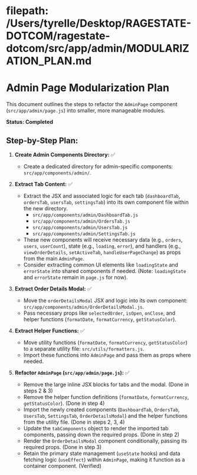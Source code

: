 # filepath: /Users/tyrelle/Desktop/RAGESTATE-DOTCOM/ragestate-dotcom/src/app/admin/MODULARIZATION_PLAN.md

# Admin Page Modularization Plan

This document outlines the steps to refactor the `AdminPage` component (`src/app/admin/page.js`) into smaller, more manageable modules.

**Status: Completed**

## Step-by-Step Plan:

1.  **Create Admin Components Directory:** ✅

    - Create a dedicated directory for admin-specific components: `src/app/components/admin/`.

2.  **Extract Tab Content:** ✅

    - Extract the JSX and associated logic for each tab (`dashboardTab`, `ordersTab`, `usersTab`, `settingsTab`) into its own component file within the new directory.
      - `src/app/components/admin/DashboardTab.js`
      - `src/app/components/admin/OrdersTab.js`
      - `src/app/components/admin/UsersTab.js`
      - `src/app/components/admin/SettingsTab.js`
    - These new components will receive necessary data (e.g., `orders`, `users`, `userCount`), state (e.g., `loading`, `error`), and handlers (e.g., `viewOrderDetails`, `setActiveTab`, `handleUserPageChange`) as props from the main `AdminPage`.
    - Consider extracting common UI elements like `loadingState` and `errorState` into shared components if needed. (Note: `loadingState` and `errorState` remain in `page.js` for now).

3.  **Extract Order Details Modal:** ✅

    - Move the `orderDetailsModal` JSX and logic into its own component: `src/app/components/admin/OrderDetailsModal.js`.
    - Pass necessary props like `selectedOrder`, `isOpen`, `onClose`, and helper functions (`formatDate`, `formatCurrency`, `getStatusColor`).

4.  **Extract Helper Functions:** ✅

    - Move utility functions (`formatDate`, `formatCurrency`, `getStatusColor`) to a separate utility file: `src/utils/formatters.js`.
    - Import these functions into `AdminPage` and pass them as props where needed.

5.  **Refactor `AdminPage` (`src/app/admin/page.js`):** ✅
    - Remove the large inline JSX blocks for tabs and the modal. (Done in steps 2 & 3)
    - Remove the helper function definitions (`formatDate`, `formatCurrency`, `getStatusColor`). (Done in step 4)
    - Import the newly created components (`DashboardTab`, `OrdersTab`, `UsersTab`, `SettingsTab`, `OrderDetailsModal`) and the helper functions from the utility file. (Done in steps 2, 3, 4)
    - Update the `tabComponents` object to render the imported tab components, passing down the required props. (Done in step 2)
    - Render the `OrderDetailsModal` component conditionally, passing its required props. (Done in step 3)
    - Retain the primary state management (`useState` hooks) and data fetching logic (`useEffect`) within `AdminPage`, making it function as a container component. (Verified)
